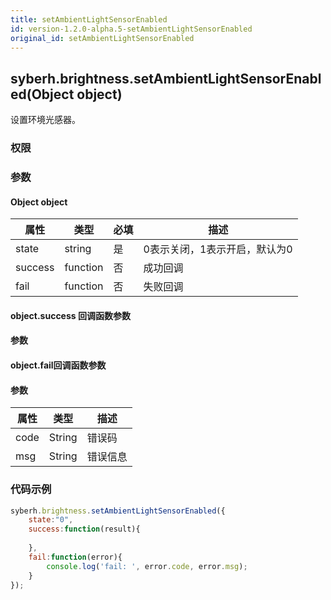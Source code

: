 ```yaml
---
title: setAmbientLightSensorEnabled
id: version-1.2.0-alpha.5-setAmbientLightSensorEnabled
original_id: setAmbientLightSensorEnabled
---
```


## syberh.brightness.setAmbientLightSensorEnabled(Object object)

设置环境光感器。

### 权限


### 参数

#### Object object

| 属性    | 类型     | 必填 | 描述                                                         |
| ------- | -------- | -------- | ------------------------------------------------------------ |
| state   | string   | 是       | 0表示关闭，1表示开启，默认为0                                       |
| success | function | 否       | 成功回调                                       |
| fail    | function | 否       | 失败回调                                       |


#### object.success 回调函数参数
#### 参数

#### object.fail回调函数参数
#### 参数
| 属性 | 类型   | 描述     |
| ---- | ------ | -------- |
| code | String | 错误码   |
| msg  | String | 错误信息 |


### 代码示例
```js
syberh.brightness.setAmbientLightSensorEnabled({
    state:"0",
	success:function(result){
     
    },
    fail:function(error){
        console.log('fail: ', error.code, error.msg);
    }
});
```